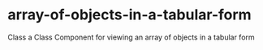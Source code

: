 # array-of-objects-in-a-tabular-form
Class a Class Component for viewing an array of objects in a tabular form
